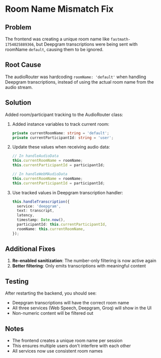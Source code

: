 # Room Name Mismatch Fix

## Problem
The frontend was creating a unique room name like `fastmath-1754025889366`, but Deepgram transcriptions were being sent with roomName `default`, causing them to be ignored.

## Root Cause
The audioRouter was hardcoding `roomName: 'default'` when handling Deepgram transcriptions, instead of using the actual room name from the audio stream.

## Solution
Added room/participant tracking to the AudioRouter class:

1. Added instance variables to track current room:
   ```typescript
   private currentRoomName: string = 'default';
   private currentParticipantId: string = 'user';
   ```

2. Update these values when receiving audio data:
   ```typescript
   // In handleAudioData
   this.currentRoomName = roomName;
   this.currentParticipantId = participantId;
   
   // In handleWebMAudioData
   this.currentRoomName = roomName;
   this.currentParticipantId = participantId;
   ```

3. Use tracked values in Deepgram transcription handler:
   ```typescript
   this.handleTranscription({
     service: 'deepgram',
     text: transcript,
     latency,
     timestamp: Date.now(),
     participantId: this.currentParticipantId,
     roomName: this.currentRoomName,
   });
   ```

## Additional Fixes

1. **Re-enabled sanitization**: The number-only filtering is now active again
2. **Better filtering**: Only emits transcriptions with meaningful content

## Testing
After restarting the backend, you should see:
- Deepgram transcriptions will have the correct room name
- All three services (Web Speech, Deepgram, Groq) will show in the UI
- Non-numeric content will be filtered out

## Notes
- The frontend creates a unique room name per session
- This ensures multiple users don't interfere with each other
- All services now use consistent room names